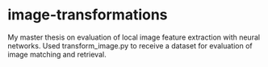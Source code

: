 # image-transformations
My master thesis on evaluation of local image feature extraction with neural networks. Used transform_image.py 
to receive a dataset for evaluation of image matching and retrieval.
